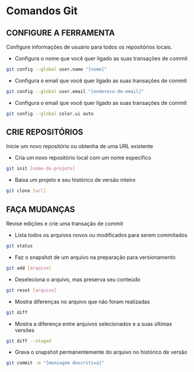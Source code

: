 # Comandos Git

## CONFIGURE A FERRAMENTA
Configure informações de usuário para todos os repositórios locais.

- Configura o nome que você quer ligado as suas transações de
commit
```sh
git config --global user.name "[nome]"
```
- Configura o email que você quer ligado as suas transações de commit
```sh
git config --global user.email "[endereco-de-email]"
```
- Configura o email que você quer ligado as suas transações de commit
```sh
git config --global color.ui auto
````

## CRIE REPOSITÓRIOS
Inicie um novo repositório ou obtenha de uma URL existente

- Cria um novo repositório local com um nome específico
```sh
git init [nome-do-projeto]
```
- Baixa um projeto e seu histórico de versão inteiro
```sh
git clone [url]
```
## FAÇA MUDANÇAS
Revise edições e crie uma transação de commit

- Lista todos os arquivos novos ou modificados para serem commitados
```sh
git status
```

- Faz o snapshot de um arquivo na preparação para versionamento
```sh
git add [arquivo]
```

- Deseleciona o arquivo, mas preserva seu conteúdo
```sh
git reset [arquivo]
```
- Mostra diferenças no arquivo que não foram realizadas
```sh
git diff
```
- Mostra a diferença entre arquivos selecionados e a suas últimas versões
```sh
git diff --staged
```
- Grava o snapshot permanentemente do arquivo no histórico de versão
```sh
git commit -m "[mensagem descritiva]"
```
